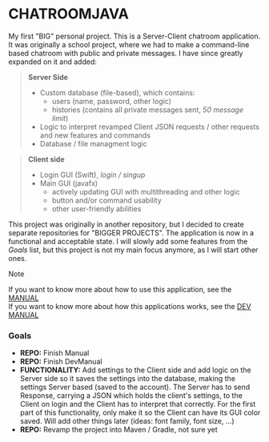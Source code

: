 # CHATROOMJAVA

My first "BIG" personal project. This is a Server-Client chatroom application. It was originally a school project, where we had to make a command-line based chatroom with public and private messages. I have since greatly expanded on it and added:

> **Server Side**
> - Custom database (file-based), which contains:
>     - users (name, password, other logic)
>     - histories (contains all private messages sent, *50 message limit*)
> - Logic to interpret revamped Client JSON requests / other requests and new features and commands
> - Database / file managment logic

> **Client side**
> - Login GUI (Swift), *login / singup*
> - Main GUI (javafx)
>     - actively updating GUI with multithreading and other logic
>     - button and/or command usability
>     - other user-friendly abilities

This project was originally in another repository, but I decided to create separate repositories for "BIGGER PROJECTS". The application is now in a functional and acceptable state. I will slowly add some features from the *Goals* list, but this project is not my main focus anymore, as I will start other ones.

> [!NOTE]
> If you want to know more about how to use this application, see the [MANUAL](Manuals/Manual.md)\
> If you want to know more about how this applications works, see the [DEV MANUAL](Manuals/DevManual.md)

### Goals

- **REPO:** Finish Manual
- **REPO:** Finish DevManual
- **FUNCTIONALITY:** Add settings to the Client side and add logic on the Server side so it saves the settings into the database, making the settings Server based (saved to the account). The Server has to send Response, carrying a JSON which holds the client's settings, to the Client on login and the Client has to interpret that correctly. For the first part of this functionality, only make it so the Client can have its GUI color saved. Will add other things later (ideas: font family, font size, ...)
- **REPO:** Revamp the project into Maven / Gradle, not sure yet